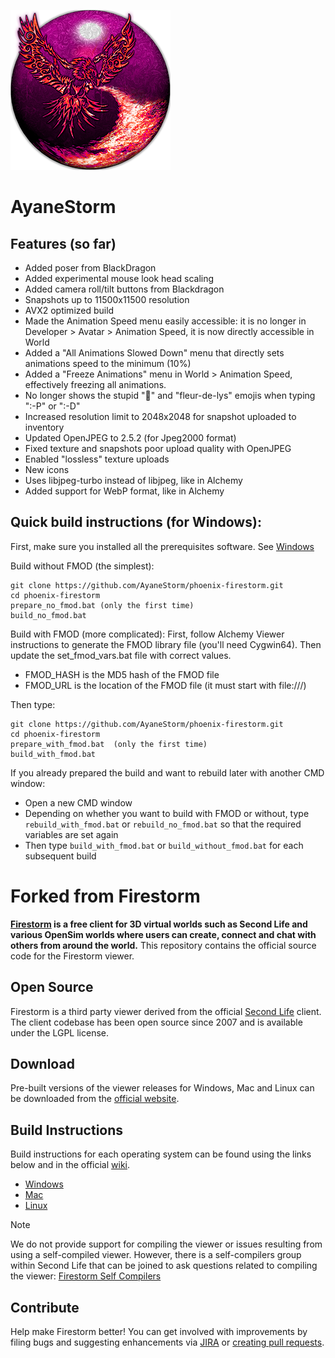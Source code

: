 ![Firestorm Viewer Logo](doc/ayanestorm_256.png)

# AyaneStorm

## Features (so far)
- Added poser from BlackDragon
- Added experimental mouse look head scaling
- Added camera roll/tilt buttons from Blackdragon
- Snapshots up to 11500x11500 resolution
- AVX2 optimized build
- Made the Animation Speed menu easily accessible: it is no longer in Developer > Avatar > Animation Speed, it is now directly accessible in World
- Added a "All Animations Slowed Down" menu that directly sets animations speed to the minimum (10%)
- Added a "Freeze Animations" menu in World > Animation Speed, effectively freezing all animations.
- No longer shows the stupid ":non-potable_water:" and "fleur-de-lys" emojis when typing ":-P" or ":-D"
- Increased resolution limit to 2048x2048 for snapshot uploaded to inventory
- Updated OpenJPEG to 2.5.2 (for Jpeg2000 format)
- Fixed texture and snapshots poor upload quality with OpenJPEG
- Enabled "lossless" texture uploads
- New icons
- Uses libjpeg-turbo instead of libjpeg, like in Alchemy
- Added support for WebP format, like in Alchemy

## Quick build instructions (for Windows):

First, make sure you installed all the prerequisites software. See [Windows](doc/building_windows.md)

Build without FMOD (the simplest):
```
git clone https://github.com/AyaneStorm/phoenix-firestorm.git
cd phoenix-firestorm
prepare_no_fmod.bat (only the first time)
build_no_fmod.bat
```

Build with FMOD (more complicated):
First, follow Alchemy Viewer instructions to generate the FMOD library file (you'll need Cygwin64).
Then update the set_fmod_vars.bat file with correct values.

- FMOD_HASH is the MD5 hash of the FMOD file
- FMOD_URL is the location of the FMOD file (it must start with file:///)

Then type:

```
git clone https://github.com/AyaneStorm/phoenix-firestorm.git
cd phoenix-firestorm
prepare_with_fmod.bat  (only the first time)
build_with_fmod.bat
```

If you already prepared the build and want to rebuild later with another CMD window:
- Open a new CMD window
- Depending on whether you want to build with FMOD or without, type `rebuild_with_fmod.bat` or `rebuild_no_fmod.bat` so that the required variables are set again
- Then type `build_with_fmod.bat` or `build_without_fmod.bat` for each subsequent build

# Forked from Firestorm

**[Firestorm](https://www.firestormviewer.org/) is a free client for 3D virtual worlds such as Second Life and various OpenSim worlds where users can create, connect and chat with others from around the world.** This repository contains the official source code for the Firestorm viewer.

## Open Source

Firestorm is a third party viewer derived from the official [Second Life](https://github.com/secondlife/viewer) client. The client codebase has been open source since 2007 and is available under the LGPL license.

## Download

Pre-built versions of the viewer releases for Windows, Mac and Linux can be downloaded from the [official website](https://www.firestormviewer.org/choose-your-platform/).

## Build Instructions

Build instructions for each operating system can be found using the links below and in the official [wiki](https://wiki.firestormviewer.org/).

- [Windows](doc/building_windows.md)
- [Mac](doc/building_macos.md)
- [Linux](doc/building_linux.md)

> [!NOTE]
> We do not provide support for compiling the viewer or issues resulting from using a self-compiled viewer. However, there is a self-compilers group within Second Life that can be joined to ask questions related to compiling the viewer: [Firestorm Self Compilers](https://tinyurl.com/firestorm-self-compilers)

## Contribute

Help make Firestorm better! You can get involved with improvements by filing bugs and suggesting enhancements via [JIRA](https://jira.firestormviewer.org) or [creating pull requests](doc/FS_PR_GUIDELINES.md).
